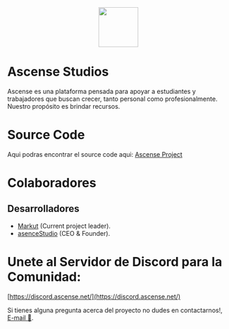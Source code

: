 <div align="center">
  <a href="https://github.com/Ascense-Studios" target="_blank">
    <img src="https://github.com/Ascense-Studios.png" width="90" height="90" style="display: inline-block;" />
  </a>
</div>

# Ascense Studios

Ascense es una plataforma pensada para apoyar a estudiantes y trabajadores que buscan crecer, tanto personal como profesionalmente. Nuestro propósito es brindar recursos.

# Source Code
Aqui podras encontrar el source code aqui:
[Ascense Project](https://github.com/Ascense-Studios)

# Colaboradores

## Desarrolladores

- [Markut](https://github.com/markut-dev) (Current project leader).
- [asenceStudio](https://github.com/asenceStudio) (CEO & Founder).

# Unete al Servidor de Discord para la Comunidad:
[https://discord.ascense.net/](https://discord.ascense.net/)

Si tienes alguna pregunta acerca del proyecto no dudes en contactarnos!, [E-mail 📧](mailto:ascense.studio@gmail.com).
